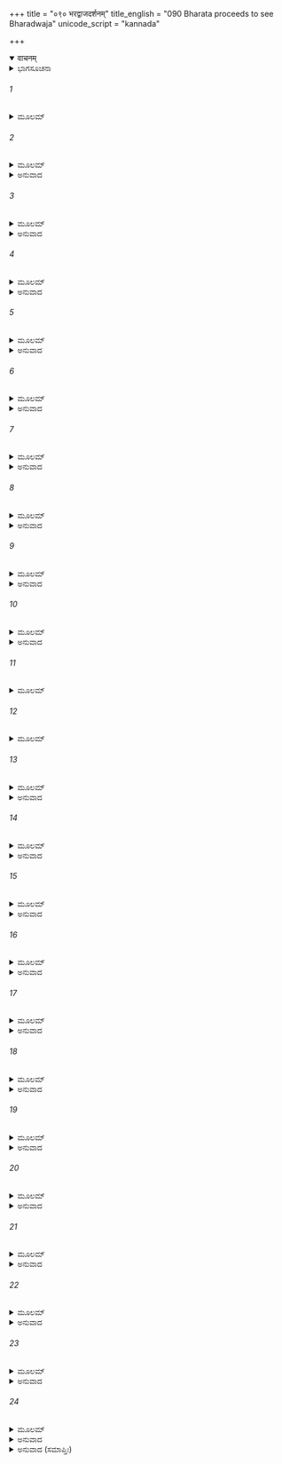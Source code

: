 +++
title = "०९० भरद्वाजदर्शनम्"
title_english = "090 Bharata proceeds to see Bharadwaja"
unicode_script = "kannada"

+++
<details open><summary>वाचनम्</summary>

<div class="audioEmbed"  caption="श्रीराम-हरिसीताराममूर्ति-घनपाठिभ्यां वचनम्" src="https://archive.org/download/Ramayana-recitation-Sriram-harisItArAmamUrti-Ghanapaati-v2/Kanda_2/Kanda_2_AYK-090-Bharadwaja_Darshanam.mp3"></div>
</details>



<details><summary>ಭಾಗಸೂಚನಾ</summary>

ಭರತ - ಭರದ್ವಾಜರ ಸಂಭಾಷಣೆ, ಆಶ್ರಮದಲ್ಲೇ ತಂಗಲು ಭರದ್ವಾಜರಿಂದ ಭರತನಿಗೆ ಆದೇಶ
</details>

###### 1


<details><summary>ಮೂಲಮ್</summary>

ಭರದ್ವಾಜಾಶ್ರಮಂಗತ್ವಾ ಕ್ರೋಶಾದೇವ ನರರ್ಷಭಃ ।  
ಜನಂ ಸರ್ವಮವಸ್ಥಾಪ್ಯ ಜಗಾಮ ಸಹ ಮಂತ್ರಿಭಿಃ ॥
</details>

###### 2


<details><summary>ಮೂಲಮ್</summary>

ಪದ್ಭ್ಯಾಮೇವ ತು ಧರ್ಮಜ್ಞೋ ನ್ಯಸ್ತಶಸ್ತ್ರ ಪರಿಚ್ಛದಃ ।  
ವಸಾನೋ ವಾಸಸೀ ಕ್ಷೌಮೇ ಪುರೋಧಾಯ ಪುರೋಹಿತಮ್ ॥
</details>

<details><summary>ಅನುವಾದ</summary>

ಧರ್ಮಜ್ಞನಾದ ನರಶ್ರೇಷ್ಠ ಭರತನು ಭರದ್ವಾಜರ ಆಶ್ರಮವನ್ನು ಸಮೀಪಿಸಿ ಆಶ್ರಮವು ಒಂದು ಕ್ರೋಶದಷ್ಟು ದೂರವಿದ್ದಾಗಲೇ ಸೈನಿಕರನ್ನು ಅಲ್ಲಿಯೇ ನಿಲ್ಲಿಸಿದನು. ಧನುರ್ಬಾಣಗಳನ್ನು ಕಿರೀಟವೇ ಮೊದಲಾದ ಆಭರಣಗಳನ್ನು ಬಿಚ್ಚಿಟ್ಟು ನಾರುಮಡಿಯನ್ನುಟ್ಟು ಅದನ್ನೇ ಉತ್ತರೀಯವಾಗಿ ಹೊದ್ದು, ಪುರೋಹಿತರಾದ ವಸಿಷ್ಠರನ್ನು ಮುಂದೆ ಮಾಡಿಕೊಂಡು ಮಂತ್ರಿಗಳೊಡನೆ ಭರದ್ವಾಜರನ್ನು ಸಂದರ್ಶಿಸಲು ಕಾಲ್ನಡಿಗೆಯಲ್ಲೇ ಹೊರಟನು.॥1-2॥
</details>

###### 3


<details><summary>ಮೂಲಮ್</summary>

ತತಃ ಸಂದರ್ಶನೇ ತಸ್ಯ ಭರದ್ವಾಜಸ್ಯ ರಾಘವಃ ।  
ಮಂತ್ರಿಣಸ್ತಾನವಸ್ಥಾಪ್ಯ ಜಗಾಮಾನುಪುರೋಹಿತಮ್ ॥
</details>

<details><summary>ಅನುವಾದ</summary>

ಆಶ್ರಮವನ್ನು ಪ್ರವೇಶಿಸಿ, ದೂರದಿಂದಲೇ ಮುನಿವರ ಭರದ್ವಾಜರನ್ನು ದರ್ಶಿಸಿ ಭರತನು ಮಂತ್ರಿಗಳನ್ನು ಅಲ್ಲೇ ನಿಲ್ಲಿಸಿ, ಪುರೋಹಿತ ವಸಿಷ್ಠರನ್ನು ಮುಂದೆ ಮಾಡಿಕೊಂಡು ಋಷಿಗಳ ಬಳಿಗೆ ಹೋದನು.॥3॥
</details>

###### 4


<details><summary>ಮೂಲಮ್</summary>

ವಸಿಷ್ಠಮಥ ದೃಷ್ಟೈವ ಭರದ್ವಾಜೋ ಮಹಾತಪಾಃ ।  
ಸಂಚಚಾಲಾಸನಾತ್ ತೂರ್ಣಂ ಶಿಷ್ಯಾನರ್ಘ್ಯಮಿತಿಬ್ರುವನ್ ॥
</details>

<details><summary>ಅನುವಾದ</summary>

ಮಹರ್ಷಿ ವಸಿಷ್ಠರನ್ನು ನೋಡುತ್ತಲೇ ಮಹಾತಪಸ್ವೀ ಭರದ್ವಾಜರು ಆಸನದಿಂದ ಎದ್ದು ನಿಂತು ಶಿಷ್ಯರಿಗೆ ಬೇಗನೇ ಅರ್ಘ್ಯವನ್ನು ತರಲು ಹೇಳಿದರು.॥4॥
</details>

###### 5


<details><summary>ಮೂಲಮ್</summary>

ಸಮಾಗಮ್ಯ ವಸಿಷ್ಠೇನ ಭರತೇನಾಭಿವಾದಿತಃ ।  
ಅಬುಧ್ಯತ ಮಹಾತೇಜಾಃ ಸುತಂ ದಶರಥಸ್ಯತಮ್ ॥
</details>

<details><summary>ಅನುವಾದ</summary>

ಮತ್ತೆ ಅವರು ವಸಿಷ್ಠರನ್ನು ಭೆಟ್ಟಿಯಾದರು. ಬಳಿಕ ಭರತನು ಅವರ ಚರಣಗಳಿಗೆ ನಮಸ್ಕರಿಸಿದನು. ಇವನು ದಶರಥ ಮಹಾರಾಜರ ಪುತ್ರನೆಂದು ಮಹಾತೇಜಸ್ವೀ ಭರದ್ವಾಜರು ತಿಳಿದುಕೊಂಡರು.॥5॥
</details>

###### 6


<details><summary>ಮೂಲಮ್</summary>

ತಾಭ್ಯಾಮರ್ಘ್ಯಂಚ ಪಾದ್ಯಂ ಚ ದತ್ತ್ವಾ ಪಶ್ಚಾತ್ಫಲಾನಿ ಚ ।  
ಅನುಪೂರ್ವ್ಯಾಚ್ಚ ಧರ್ಮಜ್ಞಃ ಪಪ್ರಚ್ಛ ಕುಶಲಂ ಕುಲೇ ॥
</details>

<details><summary>ಅನುವಾದ</summary>

ಧರ್ಮಜ್ಞ ಋಷಿಯು ಕ್ರಮಶಃ ವಸಿಷ್ಠರಿಗೆ ಮತ್ತು ಭರತನಿಗೆ ಅರ್ಘ್ಯ, ಪಾದ್ಯ, ಫಲಾದಿಗಳನ್ನು ನಿವೇದಿಸಿ ಅವರಿಬ್ಬರ ಕುಲದ ಕ್ಷೇಮ ಸಮಾಚಾರ ಕೇಳಿದರು.॥6॥
</details>

###### 7


<details><summary>ಮೂಲಮ್</summary>

ಅಯೋಧ್ಯಾಯಾಂ ಬಲೇ ಕೋಶೇ ಮಿತ್ರೇಷ್ವಪಿ ಚ ಮಂತ್ರಿಷು ।  
ಜಾನನ್ ದಶರಥಂ ವೃತ್ತಂನ ರಾಜಾನಮುದಾಹರತ್ ॥
</details>

<details><summary>ಅನುವಾದ</summary>

ಬಳಿಕ ಅಯೋಧ್ಯೆ, ಸೈನ್ಯ, ಭಂಡಾರ, ಮಿತ್ರವರ್ಗ ಹಾಗೂ ಮಂತ್ರಿಮಂಡಲದ ಸ್ಥಿತಿಯನ್ನು ಕೇಳಿದರು. ದಶರಥ ಮಹಾರಾಜರ ಮೃತ್ಯುವಿನ ವೃತ್ತಾಂತ ಅವರು ತಿಳಿದಿದ್ದರು. ಅದಕ್ಕಾಗಿ ಅವರ ಕುರಿತು ಏನನ್ನೂ ಕೇಳಲಿಲ್ಲ.॥7॥
</details>

###### 8


<details><summary>ಮೂಲಮ್</summary>

ವಸಿಷ್ಠೋ ಭರತಶ್ಚೈನಂ ಪಪ್ರಚ್ಛತುರನಾಮಯಮ್ ।  
ಶರೀರೇಽಗ್ನಿಷು ಶಿಷ್ಯೇಷು ವೃಕ್ಷೇಷು ಮೃಗಪಕ್ಷಿಷು ॥
</details>

<details><summary>ಅನುವಾದ</summary>

ವಸಿಷ್ಠರು ಮತ್ತು ಭರತನೂ ಮಹರ್ಷಿಯ ದೇಹಾರೋಗ್ಯ, ಅಗ್ನಿಹೋತ್ರ, ಶಿಷ್ಟವರ್ಗ, ಮರ-ಗಿಡಗಳು, ಮೃಗ-ಪಕ್ಷಿ ಮೊದಲಾದವರ ಕ್ಷೇಮ ಸಮಾಚಾರ ಕೇಳಿದರು.॥8॥
</details>

###### 9


<details><summary>ಮೂಲಮ್</summary>

ತಥೇತಿ ತು ಪ್ರತಿಜ್ಞಾಯಭರದ್ವಾಜೋ ಮಹಾಯಶಾಃ ।  
ಭರತಂ ಪ್ರತ್ಯುವಾಚೇದಂ ರಾಘವಸ್ನೇಹಬಂಧನಾತ್ ॥
</details>

<details><summary>ಅನುವಾದ</summary>

ಮಹಾಯಶಸ್ವೀ ಭರದ್ವಾಜರು ಎಲ್ಲವೂ ಕ್ಷೇಮವೆಂದು ಹೇಳಿ ಶ್ರೀರಾಮನ ಕುರಿತು ಸ್ನೇಹವಿದ್ದ ಕಾರಣ ಭರತನಲ್ಲಿ ಈ ಪ್ರಕಾರ ಕೇಳಿದರು.॥9॥
</details>

###### 10


<details><summary>ಮೂಲಮ್</summary>

ಕಿಮಿಹಾಗಮನೇ ಕಾರ್ಯಂ ತವ ರಾಜ್ಯಂ ಪ್ರಶಾಸತಃ ।  
ಏತದಾಚಕ್ಷ್ವ ಸರ್ವಂ ಮೇ ನ ಹಿ ಮೇ ಶುಧ್ಯತೇಮನಃ ॥
</details>

<details><summary>ಅನುವಾದ</summary>

ನೀನು ರಾಜ್ಯವನ್ನಾಳುತ್ತಿರುವೆಯಲ್ಲ? ನಿನಗೆ ಇಲ್ಲಿ ಬರುವ ಅವಶ್ಯಕತೆ ಏನು ಬಿತ್ತು? ಇದೆಲ್ಲವನ್ನು ನನಗೆ ಹೇಳು; ಏಕೆಂದರೆ ನನ್ನ ಮನಸ್ಸು ನಿನ್ನ ಕುರಿತು ಶುದ್ಧವಾಗಿಲ್ಲ, ನನಗೆ ನಿನ್ನ ಮೇಲೆ ವಿಶ್ವಾಸ ಮೂಡುವುದಿಲ್ಲ.॥10॥
</details>

###### 11


<details><summary>ಮೂಲಮ್</summary>

ಸುಷುವೇ ಯಮಮಿತ್ರಘ್ನಂ ಕೌಸಲ್ಯಾಽಽನಂದವರ್ಧನಮ್ ।  
ಭ್ರಾತ್ರಾ ಸಹ ಸಭಾರ್ಯೋ ಯಶ್ಚಿರಂ ಪ್ರವ್ರಾಜಿತೋ ವನಮ್ ॥
</details>

###### 12


<details><summary>ಮೂಲಮ್</summary>

ನಿಯುಕ್ತಃ ಸ್ತ್ರೀನಿಮಿತ್ತೇನ ಪಿತ್ರಾ ಯೋಽಸೌ ಮಹಾಯಶಾಃ ।  
ವನವಾಸೀ ಭವೇತೀಹ ಸಮಾಃ ಕಿಲ ಚತುರ್ದಶ ॥
</details>

###### 13


<details><summary>ಮೂಲಮ್</summary>

ಕಚ್ಛಿನ್ನ ತಸ್ಯಾಪಾಪಸ್ಯ ಪಾಪಂ ಕರ್ತುಮಿಹೇಚ್ಛಸಿ ।  
ಅಕಂಟಕಂ ಭೋಕ್ತುಮನಾ ರಾಜ್ಯಂ ತಸ್ಯಾನುಜಸ್ಯ ಚ ॥
</details>

<details><summary>ಅನುವಾದ</summary>

ಯಾರು ಶತ್ರುಗಳನ್ನು ನಾಶಮಾಡುವವನೋ, ಕೌಸಲ್ಯಾನಂದವರ್ಧಕನೂ, ನಿನ್ನ ತಂದೆಯು ಸ್ತ್ರೀಯ ಕಾರಣದಿಂದ ಯಾವ ಮಹಾ ಯಶಸ್ವೀ ಪುತ್ರನಿಗೆ ಹದಿನಾಲ್ಕು ವರ್ಷ ವನವಾಸದ ಆಜ್ಞೆ ಕೊಟ್ಟು ಸಹೋದರ ಮತ್ತು ಪತ್ನಿಯೊಂದಿಗೆ ಕಾಡಿಗೆ ಕಳಿಸಿದನೋ, ಆ ನಿರಪರಾಧೀ ಶ್ರೀರಾಮ ಮತ್ತು ಲಕ್ಷ್ಮಣರ ನಿಷ್ಕಂಟಕ ರಾಜ್ಯವನ್ನು ಆಳುವ ಇಚ್ಛೆಯಿಂದ ಅವರಿಗೆ ಯಾವುದಾದರೂ ಅನಿಷ್ಟವೇನಾದರೂ ಮಾಡಲು ಬಯಸುತ್ತಿರುವೆಯಾ.॥11-13॥
</details>

###### 14


<details><summary>ಮೂಲಮ್</summary>

ಏವಮುಕ್ತೋ ಭರದ್ವಾಜಂ ಭರತಃ ಪ್ರತ್ಯುವಾಚ ಹ ।  
ಪರ್ಯಶ್ರುನಯನೋ ದುಃಖಾದ್ವಾಚಾಸಂಸಜ್ಜಮಾನಯಾ ॥
</details>

<details><summary>ಅನುವಾದ</summary>

ಭರದ್ವಾಜರು ಹೀಗೆ ಹೇಳಿದಾಗ ದುಃಖದಿಂದಾಗಿ ಭರತನು ಕಣ್ಣುಗಳಲ್ಲಿ ಕಂಬನಿ ಹರಿದವು. ಅವನು ಗದ್ಗದ ವಾಣಿಯಿಂದ ಅವರಲ್ಲಿ ಈ ಪ್ರಕಾರ ಹೇಳಿದನು.॥14॥
</details>

###### 15


<details><summary>ಮೂಲಮ್</summary>

ಹತೋಽಸ್ಮಿ ಯದಿ ಮಾವೇವಂ ಭಗವಾನಪಿ ಮನ್ಯತೇ ।  
ಮತ್ತೋ ನ ದೋಷಮಾಶಂಕೇ ಮೈವಂ ಮಾಮನುಶಾಧಿ ಹಿ ॥
</details>

<details><summary>ಅನುವಾದ</summary>

ಪೂಜ್ಯರೇ! ನಿಮ್ಮಂತಹ ಪೂಜ್ಯರಾದ ಮಹರ್ಷಿಗಳೂ ನನ್ನನ್ನು ಹೀಗೆ ತಿಳಿದರೆ ನಾನು ಎಲ್ಲ ರೀತಿಯಿಂದ ಹಾಳಾದೆ. ಶ್ರೀರಾಮನ ವನವಾಸದಲ್ಲಿ ನನ್ನಿಂದ ಯಾವುದೇ ಅಪರಾಧವಾಗಲಿಲ್ಲ, ಇದನ್ನು ನಾನು ನಿಶ್ಚಿತವಾಗಿ ತಿಳಿಯುತ್ತೇನೆ; ಆದ್ದರಿಂದ ತಾವು ನನ್ನಲ್ಲಿ ಇಂತಹ ಕಠೋರ ಮಾತನ್ನು ಹೇಳಬೇಡಿ.॥15॥
</details>

###### 16


<details><summary>ಮೂಲಮ್</summary>

ನ ಚೈತದಿಷ್ಟಂ ಮಾತಾ ಮೇ ಯದವೋಚನ್ಮದಂತರೇ ।  
ನಾಹಮೇತೇನ ತುಷ್ಟಶ್ಚ ನ ತದ್ವಚನಮಾದದೇ ॥
</details>

<details><summary>ಅನುವಾದ</summary>

ನನಗೆ ತಿಳಿಯದಂತೆ ನನ್ನ ತಾಯಿಯು ಮಾತನಾಡಿದುದು, ಮಾಡಿದುದು ನನಗೆ ಸಮ್ಮತಿ ಇಲ್ಲ. ಇದರಿಂದ ನಾನು ಸಂತುಷ್ಟನಾಗಿಲ್ಲ ಮತ್ತು ತಾಯಿಯ ಆ ಮಾತುಗಳನ್ನು ನಾನು ಸ್ವೀಕರಿಸುವುದಿಲ್ಲ.॥16॥
</details>

###### 17


<details><summary>ಮೂಲಮ್</summary>

ಅಹಂ ತು ತಂ ನರವ್ಯಾಘ್ರಮುಪಯಾತಃ ಪ್ರಸಾದಕಃ ।  
ಪ್ರತಿನೇತುಮಯೋಧ್ಯಾಯಾಂ ಪಾದೌ ಚಾಸ್ಯಾಭಿವಂದಿತುಮ್ ॥
</details>

<details><summary>ಅನುವಾದ</summary>

ನಾನಾದರೋ ಪುರುಷಸಿಂಹ ಶ್ರೀರಾಮನನ್ನು ಒಲಿಸಿ ಅಯೋಧ್ಯೆಗೆ ಮರಳಿ ಕರೆದುಕೊಂಡು ಬರಲು ಹಾಗೂ ಅವನ ಚರಣಗಳನ್ನು ವಂದಿಸಲಿಕ್ಕೆ ಹೋಗುತ್ತಿದ್ದೇನೆ.॥17॥
</details>

###### 18


<details><summary>ಮೂಲಮ್</summary>

ತ್ವಂ ಮಾಮೇವಂಗತಂ ಮತ್ವಾ ಪ್ರಸಾದಂ ಕರ್ತುಮರ್ಹಸಿ ।  
ಶಂಸ ತೇ ಭಗವನ್ ರಾಮಃ ಕ್ವ ಸಂಪ್ರತಿ ಮಹೀಪತಿಃ ॥
</details>

<details><summary>ಅನುವಾದ</summary>

ಇದೇ ಉದ್ದೇಶದಿಂದ ನಾನು ಇಲ್ಲಿಗೆ ಬಂದಿರುವೆನು. ಹೀಗೆ ತಿಳಿದು ನೀವು ನನ್ನ ಮೇಲೆ ಕೃಪೆಮಾಡಬೇಕು. ಪೂಜ್ಯರೇ! ಈಗ ಮಹಾರಾಜ ಶ್ರೀರಾಮ ಎಲ್ಲಿರುವನು? ಎಂದು ತಾವು ತಿಳಿಸಿರಿ.॥18॥
</details>

###### 19


<details><summary>ಮೂಲಮ್</summary>

ವಸಿಷ್ಠಾದಿಭಿರ್ಋತ್ವಿಗ್ಭಿರ್ಯಾಚಿತೋ ಭಗವಾಂಸ್ತತಃ ।  
ಉವಾಚ ತಂ ಭರದ್ವಾಜಃ ಪ್ರಸಾದಾದ್ ಭರತಂ ವಚಃ ॥
</details>

<details><summary>ಅನುವಾದ</summary>

ಬಳಿಕ ವಸಿಷ್ಠಾದಿ ಋತ್ವಿಜರೂ ‘ಭರತನ ಯಾವುದೇ ಅಪರಾಧವಿಲ್ಲ’ ಎಂದು ಪ್ರಾರ್ಥಿಸಿದರು. ತಾವು ಪ್ರಸನ್ನರಾಗಬೇಕು. ಆಗ ಪೂಜ್ಯರಾದ ಭರದ್ವಾಜರು ಸಂತೋಷದಿಂದ ಭರತನಲ್ಲಿ ಹೇಳಿದರು .॥19॥
</details>

###### 20


<details><summary>ಮೂಲಮ್</summary>

ತ್ವಯ್ಯೇತತ್ಪುರುಷವ್ಯಾಘ್ರ ಯುಕ್ತಂ ರಾಘವವಂಶಜೇ ।  
ಗುರುವೃತ್ತಿರ್ದಮಶ್ಚೈವ ಸಾಧೂನಾಂ ಚಾನುಯಾಯಿತಾ ॥
</details>

<details><summary>ಅನುವಾದ</summary>

ಪುರುಷ ಸಿಂಹ! ನೀನು ರಘುಕುಲದಲ್ಲಿ ಹುಟ್ಟಿರುವೆ, ನಿನ್ನಲ್ಲಿ ಗುರು-ಹಿರಿಯರ ಸೇವೆ, ಇಂದ್ರಿಯ ಸಂಯಮ ಹಾಗೂ ಶ್ರೇಷ್ಠ ಪುರುಷರನ್ನು ಅನುಸರಿಸುವ ಭಾವ ಇರುವುದು ಉಚಿತವೇ ಆಗಿದೆ.॥20॥
</details>

###### 21


<details><summary>ಮೂಲಮ್</summary>

ಜಾನೇ ಚೈತನ್ಮನಃಸ್ಥಂ ತೇ ದೃಢೀಕರಣಮಸ್ತ್ವಿತಿ ।  
ಅಪೃಚ್ಛಂ ತ್ವಾಂ ತವಾತ್ಯರ್ಥಂ ಕೀರ್ತಿ ಸಮಭಿವರ್ಧಯನ್ ॥
</details>

<details><summary>ಅನುವಾದ</summary>

ನಿನ್ನ ಮನಸ್ಸಿನಲ್ಲಿರುವ ಮಾತನ್ನು ನಾನು ಬಲ್ಲೆನು; ಆದರೂ ನಿನ್ನ ಈ ಭಾವ ಇನ್ನೂ ದೃಢವಾಗಲೀ ಹಾಗೂ ನಿನ್ನ ಕೀರ್ತಿಯ ವಿಸ್ತಾರ ಹೆಚ್ಚಾಗಲಿ ಎಂದೇ ನಾನು ಕೇಳುತ್ತಿದ್ದೇನೆ.॥21॥
</details>

###### 22


<details><summary>ಮೂಲಮ್</summary>

ಜಾನೇ ಚ ರಾಮಂ ಧರ್ಮಜ್ಞಂ ಸಸೀತಂಸಹಲಕ್ಷ್ಮಣಮ್ ।  
ಅಯಂ ವಸತಿ ತೇ ಭ್ರಾತಾ ಚಿತ್ರಕೂಟೇ ಮಹಾಗಿರೌ ॥
</details>

<details><summary>ಅನುವಾದ</summary>

ಸೀತೆ ಮತ್ತು ಲಕ್ಷ್ಮಣಸಹಿತ ಧರ್ಮಾತ್ಮಾ ಶ್ರೀರಾಮನಿರುವ ಠಾವು ನಾನು ಬಲ್ಲೆನು. ಈ ನಿನ್ನಣ್ಣ ರಾಮ ಚಂದ್ರನು ಮಹಾಪರ್ವತ ಚಿತ್ರಕೂಟದಲ್ಲಿ ವಾಸಿಸುತ್ತಿರುವನು.॥22॥
</details>

###### 23


<details><summary>ಮೂಲಮ್</summary>

ಶ್ವಸ್ತು ಗಂತಾಸಿ ತಂ ದೇಶಂ ವಸಾದ್ಯ ಸಹ ಮಂತ್ರಿಭಿಃ ।  
ಏತಂ ಮೇ ಕುರು ಸುಪ್ರಾಜ್ಞ ಕಾಮಂ ಕಾಮಾರ್ಥಕೋವಿದ ॥
</details>

<details><summary>ಅನುವಾದ</summary>

ನಾಳೆ ನೀನು ಅಲ್ಲಿಗೆ ಪ್ರಯಾಣ ಮಾಡು. ಇಂದು ನಿನ್ನ ಮಂತ್ರಿಗಳೊಂದಿಗೆ ಈ ಆಶ್ರಮದಲ್ಲೇ ಇರು. ಮಹಾಬುದ್ಧಿವಂತ ಭರತನೇ! ಮನೋಭೀಷ್ಟವನ್ನು ಪೂರೈಸಿಕೊಳ್ಳಲು ನೀನು ಸಮರ್ಥನಿರುವೆ, ಆದ್ದರಿಂದ ನನ್ನ ಈ ಅಭಿಲಾಷೆಯನ್ನು ಪೂರ್ಣಗೊಳಿಸು.॥23॥
</details>

###### 24


<details><summary>ಮೂಲಮ್</summary>

ತತಸ್ತಥೇತ್ಯವಮುದಾರದರ್ಶನಃ  
ಪ್ರತೀತರೂಪೋ ಭರತೋಽಬ್ರವೀದ್ವಚಃ ।  
ಚಕಾರ ಬುದ್ಧಿಂ ಚ ತದಾಶ್ರಮೇ ತದಾ  
ನಿಶಾನಿವಾಸಾಯ ನರಾಧಿಪಾತ್ಮಜಃ ॥
</details>

<details><summary>ಅನುವಾದ</summary>

ಸ್ವರೂಪ ಮತ್ತು ಸ್ವಭಾವದ ಪರಿಚಯವಾದ ಉದಾರ ದೃಷ್ಟಿಯುಳ್ಳ ಭರತನು ‘ಹಾಗೆಯೇ ಆಗಲಿ’ ಎಂದು ಹೇಳಿ ಮುನಿಯ ಆಜ್ಞೆಯನ್ನು ಶಿರಸಾ ವಹಿಸಿದನು. ಆ ರಾಜಕುಮಾರನು ಅಂದಿನ ಇರುಳನ್ನು ಆ ಆಶ್ರಮದಲ್ಲೇ ಕಳೆಯುವ ವಿಚಾರಮಾಡಿದನು.॥24॥
</details>

<details><summary>ಅನುವಾದ (ಸಮಾಪ್ತಿಃ)</summary>

ಶ್ರೀವಾಲ್ಮೀಕಿ ವಿರಚಿತ ಆರ್ಷರಾಮಾಯಣ ಆದಿಕಾವ್ಯದ ಅಯೋಧ್ಯಾಕಾಂಡದಲ್ಲಿ ತೊಂಭತ್ತನೆಯ ಸರ್ಗ ಪೂರ್ಣವಾಯಿತು.॥90॥
</details>
